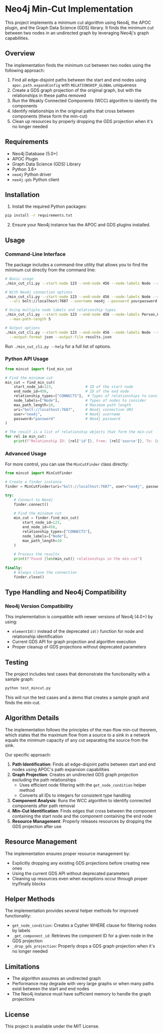 # Neo4j Min-Cut Implementation

This project implements a minimum cut algorithm using Neo4j, the APOC plugin, and the Graph Data Science (GDS) library. It finds the minimum cut between two nodes in an undirected graph by leveraging Neo4j's graph capabilities.

## Overview

The implementation finds the minimum cut between two nodes using the following approach:

1. Find all edge-disjoint paths between the start and end nodes using `apoc.path.expandConfig` with `RELATIONSHIP_GLOBAL` uniqueness
2. Create a GDS graph projection of the original graph, but with the relationships in these paths removed
3. Run the Weakly Connected Components (WCC) algorithm to identify the components
4. Identify relationships in the original paths that cross between components (these form the min-cut)
5. Clean up resources by properly dropping the GDS projection when it's no longer needed

## Requirements

- Neo4j Database (5.0+)
- APOC Plugin
- Graph Data Science (GDS) Library
- Python 3.6+
- `neo4j` Python driver
- `neo4j-gds` Python client

## Installation

1. Install the required Python packages:

```bash
pip install -r requirements.txt
```

2. Ensure your Neo4j instance has the APOC and GDS plugins installed.

## Usage

### Command-Line Interface

The package includes a command-line utility that allows you to find the minimum cut directly from the command line:

```bash
# Basic usage
./min_cut_cli.py --start-node 123 --end-node 456 --node-labels Node --relationship-types CONNECTS

# With Neo4j connection options
./min_cut_cli.py --start-node 123 --end-node 456 --node-labels Node --relationship-types CONNECTS \
  --uri bolt://localhost:7687 --username neo4j --password yourpassword

# Using multiple node labels and relationship types
./min_cut_cli.py --start-node 123 --end-node 456 --node-labels Person,User --relationship-types KNOWS,FOLLOWS \
  --max-path-length 5

# Output options
./min_cut_cli.py --start-node 123 --end-node 456 --node-labels Node --relationship-types CONNECTS \
  --output-format json --output-file results.json
```

Run `./min_cut_cli.py --help` for a full list of options.

### Python API Usage

```python
from mincut import find_min_cut

# Find the minimum cut
min_cut = find_min_cut(
    start_node_id=123,               # ID of the start node
    end_node_id=456,                 # ID of the end node
    relationship_types=["CONNECTS"],  # Types of relationships to consider
    node_labels=["Node"],            # Types of nodes to consider
    max_path_length=10,              # Maximum path length
    uri="bolt://localhost:7687",     # Neo4j connection URI
    user="neo4j",                    # Neo4j username
    password="password"              # Neo4j password
)

# The result is a list of relationship objects that form the min-cut
for rel in min_cut:
    print(f"Relationship ID: {rel['id']}, From: {rel['source']}, To: {rel['target']}, Type: {rel['type']}")
```

### Advanced Usage

For more control, you can use the `MinCutFinder` class directly:

```python
from mincut import MinCutFinder

# Create a finder instance
finder = MinCutFinder(uri="bolt://localhost:7687", user="neo4j", password="password")

try:
    # Connect to Neo4j
    finder.connect()
    
    # Find the minimum cut
    min_cut = finder.find_min_cut(
        start_node_id=123,
        end_node_id=456,
        relationship_types=["CONNECTS"],
        node_labels=["Node"],
        max_path_length=10
    )
    
    # Process the results
    print(f"Found {len(min_cut)} relationships in the min-cut")
    
finally:
    # Always close the connection
    finder.close()
```

## Type Handling and Neo4j Compatibility


### Neo4j Version Compatibility

This implementation is compatible with newer versions of Neo4j (4.0+) by using:

- `elementId()` instead of the deprecated `id()` function for node and relationship identification
- Current GDS API for graph projection and algorithm execution
- Proper cleanup of GDS projections without deprecated parameters

## Testing

The project includes test cases that demonstrate the functionality with a sample graph:

```bash
python test_mincut.py
```

This will run the test cases and a demo that creates a sample graph and finds the min-cut.

## Algorithm Details

The implementation follows the principles of the max-flow min-cut theorem, which states that the maximum flow from a source to a sink in a network equals the minimum capacity of any cut separating the source from the sink.

Our specific approach:

1. **Path Identification**: Finds all edge-disjoint paths between start and end nodes using APOC's path expansion capabilities
2. **Graph Projection**: Creates an undirected GDS graph projection excluding the path relationships
   - Uses efficient node filtering with the `get_node_condition` helper method
   - Converts all IDs to integers for consistent type handling
3. **Component Analysis**: Runs the WCC algorithm to identify connected components after path removal
4. **Min-Cut Identification**: Finds edges that cross between the component containing the start node and the component containing the end node
5. **Resource Management**: Properly releases resources by dropping the GDS projection after use

## Resource Management

The implementation ensures proper resource management by:

- Explicitly dropping any existing GDS projections before creating new ones
- Using the current GDS API without deprecated parameters
- Cleaning up resources even when exceptions occur through proper try/finally blocks

## Helper Methods

The implementation provides several helper methods for improved functionality:

- `get_node_condition`: Creates a Cypher WHERE clause for filtering nodes by labels
- `_get_component_id`: Retrieves the component ID for a given node in the GDS projection
- `_drop_gds_projection`: Properly drops a GDS graph projection when it's no longer needed

## Limitations

- The algorithm assumes an undirected graph
- Performance may degrade with very large graphs or when many paths exist between the start and end nodes
- The Neo4j instance must have sufficient memory to handle the graph projections

## License

This project is available under the MIT License.
